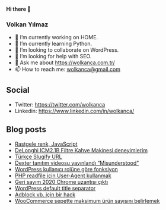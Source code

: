 #### Hi there 👋

### Volkan Yılmaz

- 🔭 I’m currently working on HOME.
- 🌱 I’m currently learning Python.
- 👯 I’m looking to collaborate on WordPress.
- 🤔 I’m looking for help with SEO.
- 💬 Ask me about https://wolkanca.com.tr/
- 📫 How to reach me: wolkanca@gmail.com

## Social
- Twitter: https://twitter.com/wolkanca
- Linkedin: https://www.linkedin.com/in/wolkanca/



## Blog posts
<!-- BLOG-POST-LIST:START -->
- [Rastgele renk, JavaScript](https://wolkanca.com.tr/rastgele-renk-javascript/)
- [DeLonghi ICM2.1B Filtre Kahve Makinesi deneyimlerim](https://wolkanca.com.tr/delonghi-icm2-1b-filtre-kahve-makinesi-deneyimlerim/)
- [Türkçe Slugify URL](https://wolkanca.com.tr/turkce-slugify-url/)
- [Dexter tanıtım videosu yayınlandı “Misunderstood”](https://wolkanca.com.tr/dexter-tanitim-videosu-yayinlandi-misunderstood/)
- [WordPress kullanıcı rolüne göre fonksiyon](https://wolkanca.com.tr/wordpress-kullanici-rolune-gore-fonksiyon/)
- [PHP readfile için User-Agent kullanmak](https://wolkanca.com.tr/php-readfile-icin-user-agent-kullanmak/)
- [Geri sayım 2020 Chrome uzantısı çıktı](https://wolkanca.com.tr/geri-sayim-2020-chrome-uzantisi-cikti/)
- [WordPress default title separator](https://wolkanca.com.tr/wordpress-default-title-separator/)
- [Adblock vb. için  bir hack](https://wolkanca.com.tr/adblock-vb-icin-bir-hack/)
- [WooCommerce sepette maksimum ürün sayısını belirlemek](https://wolkanca.com.tr/woocommerce-sepette-maksimum-urun-sayisini-belirlemek/)
<!-- BLOG-POST-LIST:END -->
